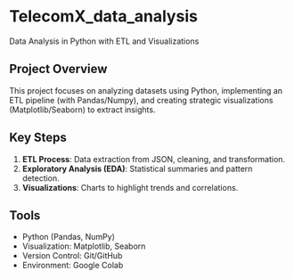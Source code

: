 # TelecomX_data_analysis
Data Analysis in Python with ETL and Visualizations


## Project Overview  
This project focuses on analyzing datasets using Python, implementing an ETL pipeline (with Pandas/Numpy), and creating strategic visualizations (Matplotlib/Seaborn) to extract insights.  

## Key Steps  
1. **ETL Process**: Data extraction from JSON, cleaning, and transformation.  
2. **Exploratory Analysis (EDA)**: Statistical summaries and pattern detection.  
3. **Visualizations**: Charts to highlight trends and correlations.  

## Tools  
- Python (Pandas, NumPy)  
- Visualization: Matplotlib, Seaborn  
- Version Control: Git/GitHub  
- Environment: Google Colab  

